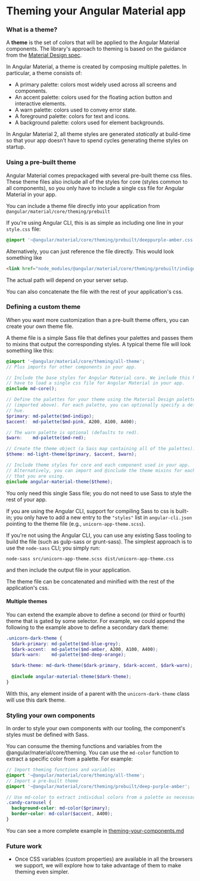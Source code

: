 # Theming your Angular Material app


### What is a theme?
A **theme** is the set of colors that will be applied to the Angular Material components. The
library's approach to theming is based on the guidance from the [Material Design spec][1]. 

In Angular Material, a theme is created by composing multiple palettes. In particular, 
a theme consists of:
* A primary palette: colors most widely used across all screens and components.
* An accent palette: colors used for the floating action button and interactive elements.
* A warn palette: colors used to convey error state.
* A foreground palette: colors for text and icons.
* A background palette: colors used for element backgrounds.

In Angular Material 2, all theme styles are generated _statically_ at build-time so that your
app doesn't have to spend cycles generating theme styles on startup.

[1]: https://material.google.com/style/color.html#color-color-palette

### Using a pre-built theme
Angular Material comes prepackaged with several pre-built theme css files. These theme files also
include all of the styles for core (styles common to all components), so you only have to include a
single css file for Angular Material in your app. 

You can include a theme file directly into your application from 
`@angular/material/core/theming/prebuilt`

If you're using Angular CLI, this is as simple as including one line
in your `style.css`  file:
```css
@import '~@angular/material/core/theming/prebuilt/deeppurple-amber.css';
```

Alternatively, you can just reference the file directly. This would look something like
```html
<link href="node_modules/@angular/material/core/theming/prebuilt/indigo-pink.css" rel="stylesheet">
``` 
The actual path will depend on your server setup. 

You can also concatenate the file with the rest of your application's css.

### Defining a custom theme
When you want more customization than a pre-built theme offers, you can create your own theme file.

A theme file is a simple Sass file that defines your palettes and passes them to mixins that output
the corresponding styles. A typical theme file will look something like this:
```scss
@import '~@angular/material/core/theming/all-theme';
// Plus imports for other components in your app.

// Include the base styles for Angular Material core. We include this here so that you only
// have to load a single css file for Angular Material in your app.
@include md-core();

// Define the palettes for your theme using the Material Design palettes available in palette.scss
// (imported above). For each palette, you can optionally specify a default, lighter, and darker
// hue.
$primary: md-palette($md-indigo);
$accent:  md-palette($md-pink, A200, A100, A400);

// The warn palette is optional (defaults to red).
$warn:    md-palette($md-red);

// Create the theme object (a Sass map containing all of the palettes).
$theme: md-light-theme($primary, $accent, $warn);

// Include theme styles for core and each component used in your app.
// Alternatively, you can import and @include the theme mixins for each component
// that you are using.
@include angular-material-theme($theme);
```

You only need this single Sass file; you do not need to use Sass to style the rest of your app.

If you are using the Angular CLI, support for compiling Sass to css is built-in; you only have to 
add a new entry to the `"styles"` list in `angular-cli.json` pointing to the theme 
file (e.g., `unicorn-app-theme.scss`).

If you're not using the Angular CLI, you can use any existing Sass tooling to build the file (such
as gulp-sass or grunt-sass). The simplest approach is to use the `node-sass` CLI; you simply run:
```
node-sass src/unicorn-app-theme.scss dist/unicorn-app-theme.css
```
and then include the output file in your application.

The theme file can be concatenated and minified with the rest of the application's css.

#### Multiple themes
You can extend the example above to define a second (or third or fourth) theme that is gated by 
some selector. For example, we could append the following to the example above to define a 
secondary dark theme:
```scss
.unicorn-dark-theme {
  $dark-primary: md-palette($md-blue-grey);
  $dark-accent:  md-palette($md-amber, A200, A100, A400);
  $dark-warn:    md-palette($md-deep-orange);

  $dark-theme: md-dark-theme($dark-primary, $dark-accent, $dark-warn);
  
  @include angular-material-theme($dark-theme);   
}
```

With this, any element inside of a parent with the `unicorn-dark-theme` class will use this
dark theme.

### Styling your own components
In order to style your own components with our tooling, the component's styles must be defined 
with Sass. 

You can consume the theming functions and variables from the @angular/material/core/theming. You can use the `md-color` function to extract a specific color from a palette. For example:

```scss
// Import theming functions and variables
@import '~@angular/material/core/theming/all-theme';
// Import a pre-built theme
@import '~@angular/material/core/theming/prebuilt/deep-purple-amber';

// Use md-color to extract individual colors from a palette as necessary.
.candy-carousel {
  background-color: md-color($primary);
  border-color: md-color($accent, A400);
}
```

You can see a more complete example in [theming-your-components.md][2]

[2]: https://github.com/angular/material2/blob/master/docs/theming-your-components.md

### Future work
* Once CSS variables (custom properties) are available in all the browsers we support,
  we will explore how to take advantage of them to make theming even simpler.
